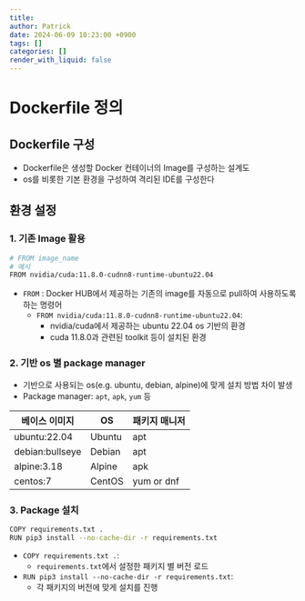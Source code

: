 ```yaml
---
title: 
author: Patrick
date: 2024-06-09 10:23:00 +0900
tags: []
categories: []
render_with_liquid: false
---
```


# Dockerfile 정의

## Dockerfile 구성
- Dockerfile은 생성할 Docker 컨테이너의 Image를 구성하는 설계도
- os를 비롯한 기본 환경을 구성하여 격리된 IDE를 구성한다

## 환경 설정

### 1. 기존 Image 활용
```bash
# FROM image_name
# 예시
FROM nvidia/cuda:11.8.0-cudnn8-runtime-ubuntu22.04
```

- `FROM` : Docker HUB에서 제공하는 기존의 image를 자동으로 pull하여 사용하도록 하는 명령어
  - `FROM nvidia/cuda:11.8.0-cudnn8-runtime-ubuntu22.04`:
    - nvidia/cuda에서 제공하는 ubuntu 22.04 os 기반의 환경
    - cuda 11.8.0과 관련된 toolkit 등이 설치된 환경

### 2. 기반 os 별 package manager
- 기반으로 사용되는 os(e.g. ubuntu, debian, alpine)에 맞게 설치 방법 차이 발생
- Package manager: `apt`, `apk`, `yum` 등

|베이스 이미지|	OS	|패키지 매니저|
|------------|------|------------|
|ubuntu:22.04|Ubuntu|	apt|
|debian:bullseye|	Debian|	apt|
|alpine:3.18|	Alpine	|apk|
|centos:7	|CentOS	|yum or dnf|

### 3. Package 설치
```bash
COPY requirements.txt .
RUN pip3 install --no-cache-dir -r requirements.txt
```

- `COPY requirements.txt .`:
  - `requirements.txt`에서 설정한 패키지 별 버전 로드
- `RUN pip3 install --no-cache-dir -r requirements.txt`:
  - 각 패키지의 버전에 맞게 설치를 진행
